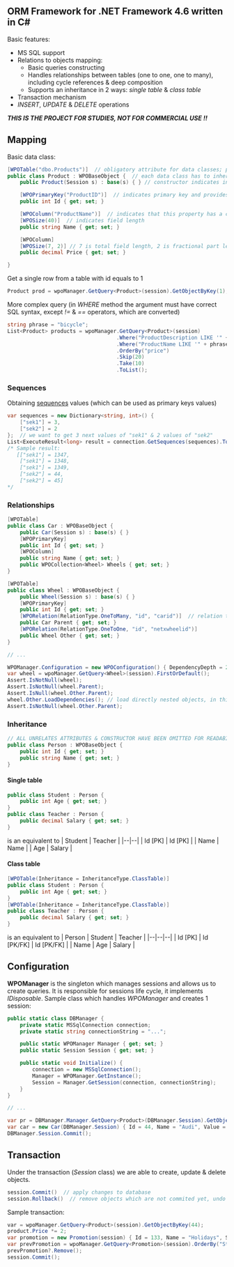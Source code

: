 
## ORM Framework for .NET Framework 4.6 written in C#
Basic features:
 - MS SQL support
 - Relations to objects mapping:
	 - Basic queries constructing
	 - Handles relationships between tables (one to one, one to many), including cycle references & deep composition
	 - Supports an inheritance in 2 ways: *single table* & *class table*
 - Transaction mechanism
 - *INSERT*, *UPDATE* & *DELETE* operations

***THIS IS THE PROJECT FOR STUDIES, NOT FOR COMMERCIAL USE !!***

## Mapping
Basic data class:
```csharp
[WPOTable("dbo.Products")]  // obligatory attribute for data classes; provides name of the table witch schema
public class Product : WPOBaseObject {  // each data class has to inherit from WPOBaseObject
    public Product(Session s) : base(s) { } // constructor indicates in which session the object exists

    [WPOPrimaryKey("ProductID")]  // indicates primary key and provides column name; there is no support for compound keys
    public int Id { get; set; }

    [WPOColumn("ProductName")]  // indicates that this property has a corresponding column; if not given, a property name is taken 
    [WPOSize(40)]  // indicates field length
    public string Name { get; set; }

    [WPOColumn]
    [WPOSize(7, 2)] // 7 is total field length, 2 is fractional part length
    public decimal Price { get; set; }

}
```

Get a single row from a table with id equals to 1
```csharp
Product prod = wpoManager.GetQuery<Product>(session).GetObjectByKey(1);
```

More complex query (in *WHERE* method the argument must have correct SQL syntax, except *!=* & *==* operators, which are converted)
```csharp
string phrase = "bicycle";
List<Product> products = wpoManager.GetQuery<Product>(session)
                                   .Where("ProductDescription LIKE '" + phrase + "'")
                                   .Where("ProductName LIKE '" + phrase + "'", isAlternative: true)
                                   .OrderBy("price")
                                   .Skip(20)
                                   .Take(10)
                                   .ToList();
```

### Sequences
Obtaining [sequences](https://www.sqlshack.com/sequence-objects-in-sql-server/) values (which can be used as primary keys values)
```csharp
var sequences = new Dictionary<string, int>() {
	["sek1"] = 3,
	["sek2"] = 2
};  // we want to get 3 next values of "sek1" & 2 values of "sek2"
List<ExecuteResult<long> result = connection.GetSequences(sequences).ToList();
/* Sample result:
   [["sek1"] = 1347,
    ["sek1"] = 1348,
    ["sek1"] = 1349,
    ["sek2"] = 44,
    ["sek2"] = 45]
*/
```

### Relationships
```csharp
[WPOTable]
public class Car : WPOBaseObject {
	public Car(Session s) : base(s) { }
	[WPOPrimaryKey]
	public int Id { get; set; }
	[WPOColumn]
	public string Name { get; set; }
	public WPOCollection<Wheel> Wheels { get; set; }
}

[WPOTable]
public class Wheel : WPOBaseObject {
	public Wheel(Session s) : base(s) { }
	[WPOPrimaryKey]
	public int Id { get; set; }
	[WPORelation(RelationType.OneToMany, "id", "carid")]  // relation type, column from connected table & column name
	public Car Parent { get; set; }  
	[WPORelation(RelationType.OneToOne, "id", "netxwheelid")]
	public Wheel Other { get; set; }
}

// ...

WPOManager.Configuration = new WPOConfiguration() { DependencyDepth = 2 }; // set max loaded composition depth (-1 means loading whole object tree)
var wheel = wpoManager.GetQuery<Wheel>(session).FirstOrDefault();
Assert.IsNotNull(wheel);
Assert.IsNotNull(wheel.Parent);
Assert.IsNull(wheel.Other.Parent);
wheel.Other.LoadDependencies(); // load directly nested objects, in this case 'Parent' & 'Other' wheel
Assert.IsNotNull(wheel.Other.Parent);

```

### Inheritance
```csharp
// ALL UNRELATES ATTRIBUTES & CONSTRUCTOR HAVE BEEN OMITTED FOR READABILITY
public class Person : WPOBaseObject {
	public int Id { get; set; }
	public string Name { get; set; }
}
```
#### Single table
```csharp
public class Student : Person {
	public int Age { get; set; }
}
public class Teacher : Person {
	public decimal Salary { get; set; }
}
```
is an equivalent to
| Student | Teacher |
|--|--|
| Id [PK] | Id [PK] |
| Name | Name |
| Age | Salary |

#### Class table
```csharp
[WPOTable(Inheritance = InheritanceType.ClassTable)]
public class Student : Person {
	public int Age { get; set; }
}  
[WPOTable(Inheritance = InheritanceType.ClassTable)]
public class Teacher : Person {
	public decimal Salary { get; set; }
}
```
is an equivalent to
| Person | Student | Teacher |
|--|--|--|
| Id [PK] | Id [PK/FK] | Id [PK/FK] |
| Name | Age | Salary |

## Configuration
**WPOManager** is the singleton which manages sessions and allows us to create queries. It is responsible for sessions life cycle, it implements *IDisposable*. Sample class which handles *WPOManager* and creates 1 session:
```csharp
public static class DBManager {
	private static MSSqlConnection connection;
	private static string connectionString = "...";

	public static WPOManager Manager { get; set; }
	public static Session Session { get; set; }

	public static void Initialize()	{
		connection = new MSSqlConnection();
		Manager = WPOManager.GetInstance();
		Session = Manager.GetSession(connection, connectionString);
	}
}

// ...

var pr = DBManager.Manager.GetQuery<Product>(DBManager.Session).GetObjectByKey(model.Id);
var car = new Car(DBManager.Session) { Id = 44, Name = "Audi", Value = pr.Salary * 12 };
DBManager.Session.Commit();
```

## Transaction
Under the transaction (*Session* class) we are able to create, update & delete objects.
```csharp
session.Commit()  // apply changes to database
session.Rollback()  // remove objects which are not commited yet, undo changes in edited objects 
```
Sample transaction:
```csharp
var = wpoManager.GetQuery<Product>(session).GetObjectByKey(44);
product.Price *= 2;
var promotion = new Promotion(session) { Id = 133, Name = "Holidays", Start = DateTime.UtcNow };
var prevPromotion = wpoManager.GetQuery<Promotion>(session).OrderBy("Start").FirstOrDefault();
prevPromotion?.Remove();
session.Commit();
```
